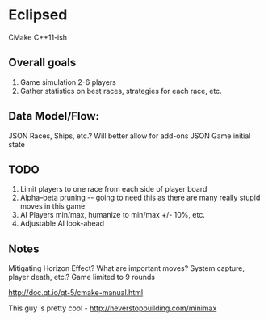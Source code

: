 # Eclipsed

CMake
C++11-ish

## Overall goals
1. Game simulation 2-6 players
2. Gather statistics on best races, strategies for each race, etc.

## Data Model/Flow:
JSON Races, Ships, etc.? Will better allow for add-ons
JSON Game initial state

## TODO
1. Limit players to one race from each side of player board
2. Alpha–beta pruning -- going to need this as there are many really stupid moves in this game
3. AI Players min/max, humanize to min/max +/- 10%, etc.
4. Adjustable AI look-ahead

## Notes
Mitigating Horizon Effect? What are important moves? System capture, player death, etc.?
Game limited to 9 rounds

http://doc.qt.io/qt-5/cmake-manual.html

This guy is pretty cool - http://neverstopbuilding.com/minimax
